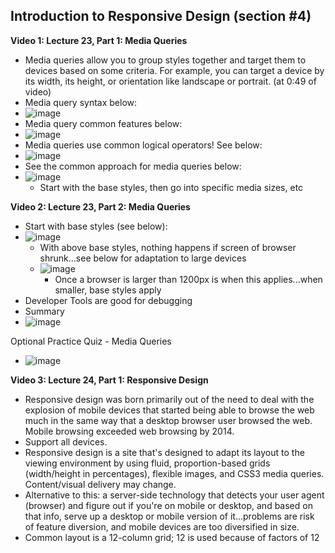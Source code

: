 ## Introduction to Responsive Design (section #4)

**Video 1: Lecture 23, Part 1: Media Queries**
- Media queries allow you to group styles together and target them to devices based on some criteria. For example, you can target a device by its width, its height, or orientation like landscape or portrait. (at 0:49 of video)
- Media query syntax below:
- ![image](https://github.com/user-attachments/assets/d65b0a96-ab1e-4a41-8061-b21b3cab949e)
- Media query common features below:
- ![image](https://github.com/user-attachments/assets/3c28a87a-6894-4791-a557-3fb9e0560693)
- Media queries use common logical operators! See below:
- ![image](https://github.com/user-attachments/assets/681ff362-6739-4740-8f87-496daf31511a)
- See the common approach for media queries below:
- ![image](https://github.com/user-attachments/assets/d931e96c-f594-411d-82f4-6d7a69d03bdf)
  - Start with the base styles, then go into specific media sizes, etc

**Video 2: Lecture 23, Part 2: Media Queries**
- Start with base styles (see below):
- ![image](https://github.com/user-attachments/assets/a8bb757a-b73b-4dc0-883c-3b9d35f4bfeb)
  - With above base styles, nothing happens if screen of browser shrunk...see below for adaptation to large devices
  - ![image](https://github.com/user-attachments/assets/33ea6c96-707f-4d09-925b-42b142b4edc6)
    - Once a browser is larger than 1200px is when this applies...when smaller, base styles apply
- Developer Tools are good for debugging
- Summary
- ![image](https://github.com/user-attachments/assets/e2c24a01-661e-4439-81ec-0f99760cd8cd)

Optional Practice Quiz - Media Queries
- ![image](https://github.com/user-attachments/assets/9771ba05-627e-4d1f-b5e9-1b6d6e054876)

**Video 3: Lecture 24, Part 1: Responsive Design**
- Responsive design was born primarily out of the need to deal with the explosion of mobile devices that started being able to browse the web much in the same way that a desktop browser user browsed the web. Mobile browsing exceeded web browsing by 2014.
- Support all devices.
- Responsive design is a site that's designed to adapt its layout to the viewing environment by using fluid, proportion-based grids (width/height in percentages), flexible images, and CSS3 media queries. Content/visual delivery may change.
- Alternative to this: a server-side technology that detects your user agent (browser) and figure out if you're on mobile or desktop, and based on that info, serve up a desktop or mobile version of it...problems are risk of feature diversion, and mobile devices are too diversified in size.
- Common layout is a 12-column grid; 12 is used because of factors of 12
